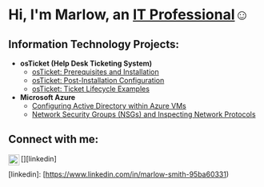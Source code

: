 <h1>Hi, I'm Marlow, an <a href="https://linkedin.com/in/Marlow">IT Professional</a>☺</h1>
<h2> Information Technology Projects:</h2>

- <b>osTicket (Help Desk Ticketing System)</b>
  - [osTicket: Prerequisites and Installation](https://github.com/marlowsmith/osticket-prereqs)
  - [osTicket: Post-Installation Configuration](https://github.com/marlowsmith/post-install-config)
  - [osTicket: Ticket Lifecycle Examples](https://github.com/marlowsmith/ticket-lifecycle)
- <b>Microsoft Azure</b>
  - [Configuring Active Directory within Azure VMs](https://github.com/marlowsmith/configure-ad)
  - [Network Security Groups (NSGs) and Inspecting Network Protocols](https://github.com/marlowsmith/azure-network-protocols)

<h2> Connect with me:</h2>

[<img align="left" alt="Josh | LinkedIn" width="22px" src="https://cdn.jsdelivr.net/npm/simple-icons@v3/icons/linkedin.svg" />][linkedin]


[linkedin]: [https://www.linkedin.com/in/marlow-smith-95ba60331)

